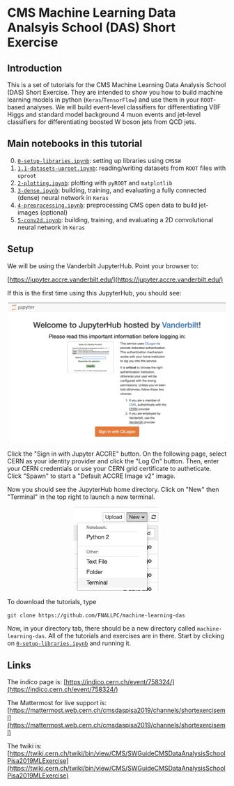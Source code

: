 # CMS Machine Learning Data Analsyis School (DAS) Short Exercise

## Introduction

This is a set of tutorials for the CMS Machine Learning Data Analysis School (DAS) Short Exercise. They are intended to show you how to build machine learning models in python (`Keras`/`TensorFlow`) and use them in your `ROOT`-based analyses. We will build event-level classifiers for differentiating VBF Higgs and standard model background 4 muon events and jet-level classifiers for differentiating boosted W boson jets from QCD jets.

## Main notebooks in this tutorial

 0. [`0-setup-libraries.ipynb`](0-setup-libraries.ipynb): setting up libraries using `CMSSW`
 1. [`1.1-datasets-uproot.ipynb`](1-datasets.ipynb): reading/writing datasets from `ROOT` files with `uproot`
 2. [`2-plotting.ipynb`](2-plotting.ipynb): plotting with `pyROOT` and `matplotlib`
 3. [`3-dense.ipynb`](3-dense.ipynb): building, training, and evaluating a fully connected (dense) neural network in `Keras`
 4. [`4-preprocessing.ipynb`](4-preprocessing.ipynb): preprocessing CMS open data to build jet-images (optional)
 5. [`5-conv2d.ipynb`](5-conv2d.ipynb): building, training, and evaluating a 2D convolutional neural network in `Keras`

## Setup

We will be using the Vanderbilt JupyterHub. Point your browser to:

[https://jupyter.accre.vanderbilt.edu/](https://jupyter.accre.vanderbilt.edu/)

If this is the first time using this JupyterHub, you should see:

<p align="center">
  <img src="vanderbilt.png" width="500"/>
</p>

Click the "Sign in with Jupyter ACCRE" button. On the following page, select CERN as your identity provider and click the "Log On" button. Then, enter your CERN credentials or use your CERN grid certificate to autheticate. Click "Spawn" to start a "Default ACCRE Image v2" image.

Now you should see the JupyterHub home directory. Click on "New" then "Terminal" in the top right to launch a new terminal. 

<p align="center">
  <img src="new_terminal.png" width="200"/>
</p>

To download the tutorials, type

```
git clone https://github.com/FNALLPC/machine-learning-das
```

Now, in your directory tab, there should be a new directory called `machine-learning-das`. All of the tutorials and exercises are in there. Start by clicking on [`0-setup-libraries.ipynb`](0-setup-libraries.ipynb) and running it.

## Links

The indico page is: [https://indico.cern.ch/event/758324/](https://indico.cern.ch/event/758324/)

The Mattermost for live support is: [https://mattermost.web.cern.ch/cmsdaspisa2019/channels/shortexerciseml](https://mattermost.web.cern.ch/cmsdaspisa2019/channels/shortexerciseml)

The twiki is: [https://twiki.cern.ch/twiki/bin/view/CMS/SWGuideCMSDataAnalysisSchoolPisa2019MLExercise](https://twiki.cern.ch/twiki/bin/view/CMS/SWGuideCMSDataAnalysisSchoolPisa2019MLExercise)
